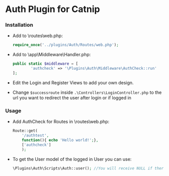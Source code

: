 # Auth Plugin for Catnip

### Installation
* Add to \routes\web.php:
    ```php
    require_once('../plugins/Auth/Routes/web.php');
    ```

* Add to \app\Middleware\Handler.php:
    ```php
    public static $middleware = [
            'authcheck' => '\Plugins\Auth\Middleware\AuthCheck::run'
    ];
    ```


* Edit the Login and Register Views to add your own design.

* Change ```$successroute``` inside ```.\Controllers\LoginController.php``` to the url you want to redirect the user after login or if logged in

### Usage
* Add AuthCheck for Routes in \routes\web.php:
    ```php
    Route::get(
        '/authtest',
        function(){ echo 'Hello world!';},
        ['authcheck']
        );
     ```
* To get the User model of the logged in User you can use:
    ```php
    \Plugins\Auth\Scripts\Auth::user(); //You will receive NULL if there is no user or the User object if it exists
    ```